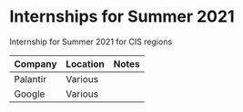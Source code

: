 # Internships for Summer 2021

Internship for Summer 2021 for CIS regions

Company | Location | Notes
------------ | ------------- | ------------
Palantir | Various |
Google | Various | 